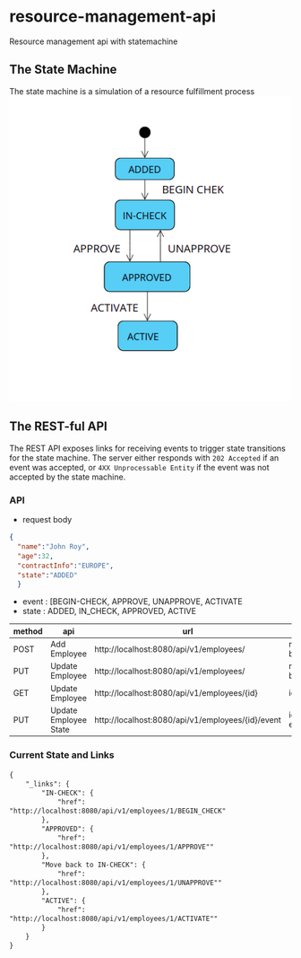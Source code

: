 # resource-management-api
Resource management api with statemachine

## The State Machine
The state machine is a simulation of a resource fulfillment process
![UML state machine](https://github.com/spadarthi/resource-management-api/blob/main/src/main/resources/Employee_statemachine.png)

## The REST-ful API
The REST API exposes links for receiving events to trigger state transitions for
the state machine. The server either responds with `202 Accepted` if an event was accepted,
or `4XX Unprocessable Entity` if the event was not accepted by the state machine.

### API

- request body  
```json
{
  "name":"John Roy",
  "age":32,
  "contractInfo":"EUROPE",
  "state":"ADDED"
  }
```
- event : [BEGIN-CHECK, APPROVE, UNAPPROVE, ACTIVATE
- state : ADDED, IN_CHECK, APPROVED, ACTIVE

| method | api                   | url                                               | input        |
|--------|-----------------------|---------------------------------------------------|--------------|
| POST   | Add Employee          | http://localhost:8080/api/v1/employees/           | request body |
| PUT    | Update Employee       | http://localhost:8080/api/v1/employees/           | request body |
| GET    | Update Employee       | http://localhost:8080/api/v1/employees/{id}       | id           |
| PUT    | Update Employee State | http://localhost:8080/api/v1/employees/{id}/event | id, event    |


### Current State and Links
```
{
    "_links": {
        "IN-CHECK": {
            "href": "http://localhost:8080/api/v1/employees/1/BEGIN_CHECK"
        }, 
        "APPROVED": {
            "href": "http://localhost:8080/api/v1/employees/1/APPROVE""
        }, 
        "Move back to IN-CHECK": {
            "href": "http://localhost:8080/api/v1/employees/1/UNAPPROVE""
        }, 
        "ACTIVE": {
            "href": "http://localhost:8080/api/v1/employees/1/ACTIVATE""
        }
    }
}
```

##
